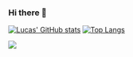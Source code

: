 ### Hi there 👋

[![Lucas' GitHub stats](https://github-readme-stats.vercel.app/api?username=Lucas-Brizola-Git&count_private=true&show_icons=true&theme=dracula)](https://github.com/anuraghazra/github-readme-stats)
[![Top Langs](https://github-readme-stats.vercel.app/api/top-langs/?username=Lucas-Brizola-Git&layout=compact&theme=dracula)](https://github.com/anuraghazra/github-readme-stats)

<div>
  <a href="https://www.linkedin.com/in/lucas-brizola-a620631a3/" target="_blank"><img src="https://img.shields.io/badge/-LinkedIn-%230077B5?style=for-the-badge&logo=linkedin&logoColor=white" target="_blank"></a> 
</div>
